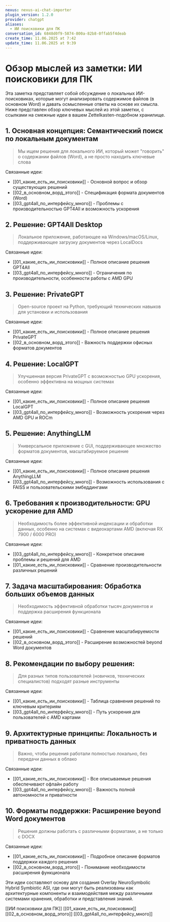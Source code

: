 ```yaml
---
nexus: nexus-ai-chat-importer
plugin_version: 1.2.0
provider: chatgpt
aliases:
  - ИИ поисковики для ПК
conversation_id: 6848d0f9-5874-800a-82b8-0ffab5f4deab
create_time: 11.06.2025 at 7:42
update_time: 11.06.2025 at 9:39
---
```

# Обзор мыслей из заметки: ИИ поисковики для ПК

Эта заметка представляет собой обсуждение о локальных ИИ-поисковиках, которые могут анализировать содержимое файлов (в основном Word) и давать осмысленные ответы на основе их смысла. Ниже представлен обзор ключевых мыслей из этой заметки, с ссылками на смежные идеи в вашем Zettelkasten-подобном хранилище.

## 1. Основная концепция: Семантический поиск по локальным документам
> Мы ищем решения для локального ИИ, который может "говорить" о содержании файлов (Word), а не просто находить ключевые слова

Связанные идеи:
- [[01_какие_есть_ии_поисковики]] - Основной вопрос и обзор существующих решений
- [[02_в_основном_ворд_этого]] - Спецификация формата документов (Word) 
- [[03_gpt4all_по_интерфейсу_много]] - Проблемы с производительностью GPT4All и возможность ускорения

## 2. Решение: GPT4All Desktop
> Локальное приложение, работающее на Windows/macOS/Linux, поддерживающее загрузку документов через LocalDocs

Связанные идеи:
- [[01_какие_есть_ии_поисковики]] - Полное описание решения GPT4All
- [[03_gpt4all_по_интерфейсу_много]] - Ограничения по производительности, особенности работы с AMD GPU

## 3. Решение: PrivateGPT
> Open-source проект на Python, требующий технических навыков для установки и использования

Связанные идеи:
- [[01_какие_есть_ии_поисковики]] - Полное описание решения PrivateGPT
- [[02_в_основном_ворд_этого]] - Важность поддержки офисных форматов документов

## 4. Решение: LocalGPT  
> Улучшенная версия PrivateGPT с возможностью GPU ускорения, особенно эффективна на мощных системах

Связанные идеи:
- [[01_какие_есть_ии_поисковики]] - Полное описание решения LocalGPT
- [[03_gpt4all_по_интерфейсу_много]] - Возможность ускорения через AMD GPU и ROCm

## 5. Решение: AnythingLLM
> Универсальное приложение с GUI, поддерживающее множество форматов документов, масштабируемое решение

Связанные идеи:
- [[01_какие_есть_ии_поисковики]] - Полное описание решения AnythingLLM
- [[03_gpt4all_по_интерфейсу_много]] - Возможность использования с FAISS и пользовательскими эмбеддингами

## 6. Требования к производительности: GPU ускорение для AMD
> Необходимость более эффективной индексации и обработки данных, особенно на системах с видеокартами AMD (включая RX 7900 / 6000 PRO)

Связанные идеи:
- [[03_gpt4all_по_интерфейсу_много]] - Конкретное описание проблемы и решений для AMD
- [[01_какие_есть_ии_поисковики]] - Сравнение производительности различных решений

## 7. Задача масштабирования: Обработка больших объемов данных
> Необходимость эффективной обработки тысяч документов и поддержка расширения функционала

Связанные идеи:
- [[01_какие_есть_ии_поисковики]] - Сравнение масштабируемости решений
- [[02_в_основном_ворд_этого]] - Расширение возможностей beyond Word документов

## 8. Рекомендации по выбору решения:
> Для разных типов пользователей (новичков, технических специалистов) подходят разные инструменты

Связанные идеи:
- [[01_какие_есть_ии_поисковики]] - Таблица сравнения решений по ключевым критериям
- [[03_gpt4all_по_интерфейсу_много]] - Путь ускорения для пользователей с AMD картами

## 9. Архитектурные принципы: Локальность и приватность данных
> Важно, чтобы решения работали полностью локально, без передачи данных в облако

Связанные идеи:
- [[01_какие_есть_ии_поисковики]] - Все описываемые решения обеспечивают офлайн работу
- [[03_gpt4all_по_интерфейсу_много]] - Важность полной автономности и приватности

## 10. Форматы поддержки: Расширение beyond Word документов
> Решения должны работать с различными форматами, а не только с DOCX

Связанные идеи:
- [[01_какие_есть_ии_поисковики]] - Подробное описание форматов поддержки каждого решения
- [[02_в_основном_ворд_этого]] - Понимание необходимости расширения функционала

Эти идеи составляют основу для создания Overlay NeuroSymbolic Hybrid Symbiotic ASI, где они могут быть реализованы как архитектурные компоненты и взаимодействия между различными системами хранения, обработки и представления знаний.

[[ИИ поисковики для ПК]]
[[01_какие_есть_ии_поисковики]]
[[02_в_основном_ворд_этого]]
[[03_gpt4all_по_интерфейсу_много]]
